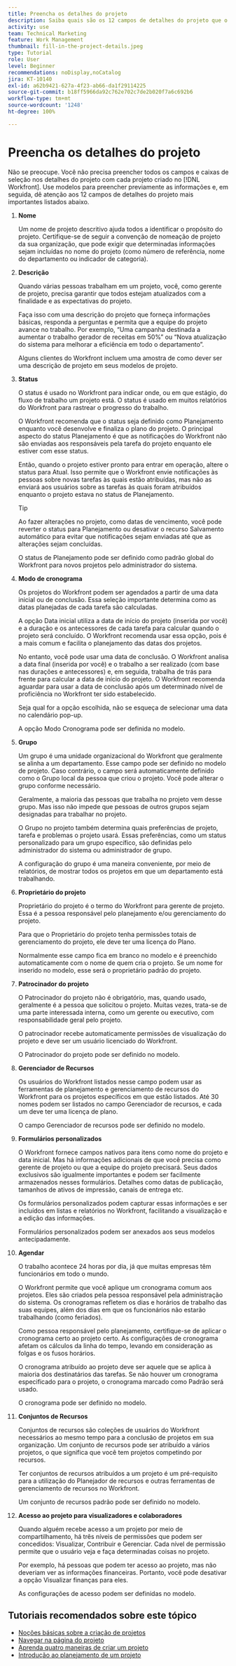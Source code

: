 ```yaml
---
title: Preencha os detalhes do projeto
description: Saiba quais são os 12 campos de detalhes do projeto que o  [!DNL  Workfront]  recomenda que você preencha ao criar um projeto.
activity: use
team: Technical Marketing
feature: Work Management
thumbnail: fill-in-the-project-details.jpeg
type: Tutorial
role: User
level: Beginner
recommendations: noDisplay,noCatalog
jira: KT-10140
exl-id: a62b9421-627a-4f23-ab66-da1f29114225
source-git-commit: b18ff5966da92c762e702c7de2b020f7a6c692b6
workflow-type: tm+mt
source-wordcount: '1248'
ht-degree: 100%

---
```


# Preencha os detalhes do projeto

Não se preocupe. Você não precisa preencher todos os campos e caixas de seleção nos detalhes do projeto com cada projeto criado no [!DNL  Workfront]. Use modelos para preencher previamente as informações e, em seguida, dê atenção aos 12 campos de detalhes do projeto mais importantes listados abaixo.

1. **Nome**

   Um nome de projeto descritivo ajuda todos a identificar o propósito do projeto. Certifique-se de seguir a convenção de nomeação de projeto da sua organização, que pode exigir que determinadas informações sejam incluídas no nome do projeto (como número de referência, nome do departamento ou indicador de categoria).


1. **Descrição**

   Quando várias pessoas trabalham em um projeto, você, como gerente de projeto, precisa garantir que todos estejam atualizados com a finalidade e as expectativas do projeto.

   Faça isso com uma descrição do projeto que forneça informações básicas, responda a perguntas e permita que a equipe do projeto avance no trabalho. Por exemplo, “Uma campanha destinada a aumentar o trabalho gerador de receitas em 50%” ou “Nova atualização do sistema para melhorar a eficiência em todo o departamento”.

   Alguns clientes do Workfront incluem uma amostra de como dever ser uma descrição de projeto em seus modelos de projeto.

1. **Status**

   O status é usado no Workfront para indicar onde, ou em que estágio, do fluxo de trabalho um projeto está. O status é usado em muitos relatórios do Workfront para rastrear o progresso do trabalho.

   O Workfront recomenda que o status seja definido como Planejamento enquanto você desenvolve e finaliza o plano do projeto. O principal aspecto do status Planejamento é que as notificações do Workfront não são enviadas aos responsáveis pela tarefa do projeto enquanto ele estiver com esse status.

   Então, quando o projeto estiver pronto para entrar em operação, altere o status para Atual. Isso permite que o Workfront envie notificações às pessoas sobre novas tarefas às quais estão atribuídas, mas não as enviará aos usuários sobre as tarefas às quais foram atribuídos enquanto o projeto estava no status de Planejamento.

   >[!TIP]
   >
   >  Ao fazer alterações no projeto, como datas de vencimento, você pode reverter o status para Planejamento ou desativar o recurso Salvamento automático para evitar que notificações sejam enviadas até que as alterações sejam concluídas.

   O status de Planejamento pode ser definido como padrão global do Workfront para novos projetos pelo administrador do sistema.

1. **Modo de cronograma**

   Os projetos do Workfront podem ser agendados a partir de uma data inicial ou de conclusão. Essa seleção importante determina como as datas planejadas de cada tarefa são calculadas.

   A opção Data inicial utiliza a data de início do projeto (inserida por você) e a duração e os antecessores de cada tarefa para calcular quando o projeto será concluído. O Workfront recomenda usar essa opção, pois é a mais comum e facilita o planejamento das datas dos projetos.

   No entanto, você pode usar uma data de conclusão. O Workfront analisa a data final (inserida por você) e o trabalho a ser realizado (com base nas durações e antecessores) e, em seguida, trabalha de trás para frente para calcular a data de início do projeto. O Workfront recomenda aguardar para usar a data de conclusão após um determinado nível de proficiência no Workfront ter sido estabelecido.

   Seja qual for a opção escolhida, não se esqueça de selecionar uma data no calendário pop-up.

   A opção Modo Cronograma pode ser definida no modelo.

1. **Grupo**

   Um grupo é uma unidade organizacional do Workfront que geralmente se alinha a um departamento. Esse campo pode ser definido no modelo de projeto. Caso contrário, o campo será automaticamente definido como o Grupo local da pessoa que criou o projeto. Você pode alterar o grupo conforme necessário.

   Geralmente, a maioria das pessoas que trabalha no projeto vem desse grupo. Mas isso não impede que pessoas de outros grupos sejam designadas para trabalhar no projeto.

   O Grupo no projeto também determina quais preferências de projeto, tarefa e problemas o projeto usará. Essas preferências, como um status personalizado para um grupo específico, são definidas pelo administrador do sistema ou administrador de grupo.

   A configuração do grupo é uma maneira conveniente, por meio de relatórios, de mostrar todos os projetos em que um departamento está trabalhando.

1. **Proprietário do projeto**

   Proprietário do projeto é o termo do Workfront para gerente de projeto. Essa é a pessoa responsável pelo planejamento e/ou gerenciamento do projeto.

   Para que o Proprietário do projeto tenha permissões totais de gerenciamento do projeto, ele deve ter uma licença do Plano.

   Normalmente esse campo fica em branco no modelo e é preenchido automaticamente com o nome de quem cria o projeto. Se um nome for inserido no modelo, esse será o proprietário padrão do projeto.

1. **Patrocinador do projeto**

   O Patrocinador do projeto não é obrigatório, mas, quando usado, geralmente é a pessoa que solicitou o projeto. Muitas vezes, trata-se de uma parte interessada interna, como um gerente ou executivo, com responsabilidade geral pelo projeto.

   O patrocinador recebe automaticamente permissões de visualização do projeto e deve ser um usuário licenciado do Workfront.

   O Patrocinador do projeto pode ser definido no modelo.

1. **Gerenciador de Recursos**

   Os usuários do Workfront listados nesse campo podem usar as ferramentas de planejamento e gerenciamento de recursos do Workfront para os projetos específicos em que estão listados. Até 30 nomes podem ser listados no campo Gerenciador de recursos, e cada um deve ter uma licença de plano.

   O campo Gerenciador de recursos pode ser definido no modelo.

1. **Formulários personalizados**

   O Workfront fornece campos nativos para itens como nome do projeto e data inicial. Mas há informações adicionais de que você precisa como gerente de projeto ou que a equipe do projeto precisará. Seus dados exclusivos são igualmente importantes e podem ser facilmente armazenados nesses formulários. Detalhes como datas de publicação, tamanhos de ativos de impressão, canais de entrega etc.

   Os formulários personalizados podem capturar essas informações e ser incluídos em listas e relatórios no Workfront, facilitando a visualização e a edição das informações.

   Formulários personalizados podem ser anexados aos seus modelos antecipadamente.

1. **Agendar**

   O trabalho acontece 24 horas por dia, já que muitas empresas têm funcionários em todo o mundo.

   O Workfront permite que você aplique um cronograma comum aos projetos. Eles são criados pela pessoa responsável pela administração do sistema. Os cronogramas refletem os dias e horários de trabalho das suas equipes, além dos dias em que os funcionários não estarão trabalhando (como feriados).

   Como pessoa responsável pelo planejamento, certifique-se de aplicar o cronograma certo ao projeto certo. As configurações de cronograma afetam os cálculos da linha do tempo, levando em consideração as folgas e os fusos horários.

   O cronograma atribuído ao projeto deve ser aquele que se aplica à maioria dos destinatários das tarefas. Se não houver um cronograma especificado para o projeto, o cronograma marcado como Padrão será usado.

   O cronograma pode ser definido no modelo.

1. **Conjuntos de Recursos**

   Conjuntos de recursos são coleções de usuários do Workfront necessários ao mesmo tempo para a conclusão de projetos em sua organização. Um conjunto de recursos pode ser atribuído a vários projetos, o que significa que você tem projetos competindo por recursos.

   Ter conjuntos de recursos atribuídos a um projeto é um pré-requisito para a utilização do Planejador de recursos e outras ferramentas de gerenciamento de recursos no Workfront.

   Um conjunto de recursos padrão pode ser definido no modelo.

1. **Acesso ao projeto para visualizadores e colaboradores**

   Quando alguém recebe acesso a um projeto por meio de compartilhamento, há três níveis de permissões que podem ser concedidos: Visualizar, Contribuir e Gerenciar. Cada nível de permissão permite que o usuário veja e faça determinadas coisas no projeto.

   Por exemplo, há pessoas que podem ter acesso ao projeto, mas não deveriam ver as informações financeiras. Portanto, você pode desativar a opção Visualizar finanças para eles.

   As configurações de acesso podem ser definidas no modelo.

## Tutoriais recomendados sobre este tópico

* [Noções básicas sobre a criação de projetos](/help/manage-work/projects/understand-basic-project-creation.md)
* [Navegar na página do projeto](/help/manage-work/projects/navigate-the-project-page.md)
* [Aprenda quatro maneiras de criar um projeto](/help/manage-work/projects/understand-other-ways-to-create-projects.md)
* [Introdução ao planejamento de um projeto](/help/manage-work/projects/getting-started-plan-a-project.md)
